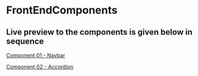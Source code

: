 # FrontEndComponents
<h2>Live preview to the components is given below in sequence</h2>
<p><a href="https://component-navbar.netlify.app/">Component 01 - Navbar</a></p>
<p><a href="https://component-accordion.netlify.app/">Component 02 - Accordion</a></p>
